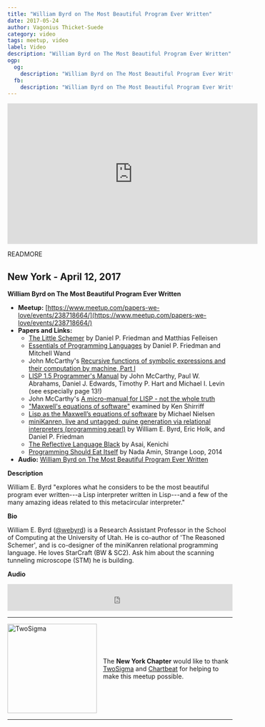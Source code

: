 ```yaml
---
title: "William Byrd on The Most Beautiful Program Ever Written"
date: 2017-05-24
author: Vagonius Thicket-Suede
category: video
tags: meetup, video
label: Video
description: "William Byrd on The Most Beautiful Program Ever Written"
ogp:
  og:
    description: "William Byrd on The Most Beautiful Program Ever Written"
  fb:
    description: "William Byrd on The Most Beautiful Program Ever Written"
---
```


<iframe class="video" width="560" height="315" src="https://www.youtube.com/embed/OyfBQmvr2Hc" frameborder="0" allowfullscreen></iframe>

READMORE

## New York - April 12, 2017

**William Byrd on The Most Beautiful Program Ever Written**

* **Meetup:** [https://www.meetup.com/papers-we-love/events/238718664/](https://www.meetup.com/papers-we-love/events/238718664/)
* **Papers and Links:**
  * [The Little Schemer](https://mitpress.mit.edu/books/little-schemer) by Daniel P. Friedman and Matthias Felleisen
  * [Essentials of Programming Languages](http://www.eopl3.com/) by Daniel P. Friedman and Mitchell Wand
  * John McCarthy's [Recursive functions of symbolic expressions and their computation by machine, Part I](http://www-formal.stanford.edu/jmc/recursive.pdf)
  * [LISP 1.5 Programmer's Manual](http://www.softwarepreservation.org/projects/LISP/book/LISP%201.5%20Programmers%20Manual.pdf/view) by John McCarthy, Paul W. Abrahams, Daniel J. Edwards, Timothy P. Hart and Michael I. Levin (see especially page 13!)
  * John McCarthy's [A micro-manual for LISP - not the whole truth](https://github.com/jaseemabid/micromanual)
  * ["Maxwell's equations of software"](http://www.righto.com/2008/07/maxwells-equations-of-software-examined.html) examined by Ken Shirriff
  * [Lisp as the Maxwell’s equations of software](http://www.michaelnielsen.org/ddi/lisp-as-the-maxwells-equations-of-software/) by Michael Nielsen
  * [miniKanren, live and untagged: quine generation via relational interpreters (programming pearl)](http://webyrd.net/quines/quines.pdf) by William E. Byrd, Eric Holk, and Daniel P. Friedman
  * [The Reflective Language Black](http://pllab.is.ocha.ac.jp/~asai/papers/thesis.ps.gz) by Asai, Kenichi
  * [Programming Should Eat Itself](https://www.youtube.com/watch?v=SrKj4hYic5A) by Nada Amin, Strange Loop, 2014
* **Audio:** [William Byrd on The Most Beautiful Program Ever Written](http://bit.ly/2qkAczZ)

**Description**

William E. Byrd "explores what he considers to be the most beautiful program ever written---a Lisp interpreter written in Lisp---and a few of the many amazing ideas related to this metacircular interpreter."

**Bio**

William E. Byrd ([@webyrd](https://twitter.com/webyrd)) is a Research Assistant Professor in the School of Computing at the University of Utah. He is co-author of 'The Reasoned Schemer', and is co-designer of the miniKanren relational programming language. He loves StarCraft (BW & SC2). Ask him about the scanning tunneling microscope (STM) he is building.

**Audio**

<iframe width="100%" height="60" src="https://www.mixcloud.com/widget/iframe/?feed=https%3A%2F%2Fwww.mixcloud.com%2Fpaperswelove%2Fwilliam-byrd-on-the-most-beautiful-program-ever-written%2F&hide_cover=1&mini=1" frameborder="0"></iframe>

---

<p style="display: flex; flex-direction: row; justify-content: center; align-items: center;">
<a href="https://www.twosigma.com/"><img src="/images/TwoSigma_RGB.jpg" alt="TwoSigma" title="TwoSigma - Platinum Sponsor of Papers We Love NYC" style="width: 200px; margin: 0 1em 0 0;"></a> <span style="flex: 1;">The <strong>New York Chapter</strong> would like to thank <a href="https://www.twosigma.com">TwoSigma</a> and <a href="https://chartbeat.com">Chartbeat</a> for helping to make this meetup possible.</span>
</p>

---
